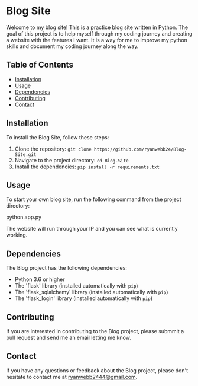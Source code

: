 # Blog Site

Welcome to my blog site! This is a practice blog site written in Python. The goal of this project is to help myself through my coding journey and creating a website with the features I want. It is a way for me to improve my python skills and document my coding journey along the way.

## Table of Contents

- [Installation](#installation)
- [Usage](#usage)
- [Dependencies](#dependencies)
- [Contributing](#contributing)
- [Contact](#contact)

## Installation

To install the Blog Site, follow these steps:

1. Clone the repository: `git clone https://github.com/ryanwebb24/Blog-Site.git`
2. Navigate to the project directory: `cd Blog-Site`
3. Install the dependencies: `pip install -r requirements.txt`

## Usage

To start your own blog site, run the following command from the project directory:

python app.py


The website will run through your IP and you can see what is currently working.

## Dependencies

The Blog project has the following dependencies:

- Python 3.6 or higher
- The 'flask' library (installed automatically with `pip`)
- The 'flask_sqlalchemy' library (installed automatically with `pip`)
- The 'flask_login' library (installed automatically with `pip`)

## Contributing

If you are interested in contributing to the Blog project, please submmit a pull request and send me an email letting me know.

## Contact

If you have any questions or feedback about the Blog project, please don't hesitate to contact me at [ryanwebb2444@gmail.com](mailto:ryanwebb444@gmail.com).
